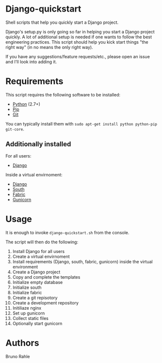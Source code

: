 Django-quickstart
=================

Shell scripts that help you quickly start a Django project.

Django's setup.py is only going so far in helping you start a Django
project quickly. A lot of additional setup is needed if one wants to
follow the best engineering practices. This script should help you
kick start things "the right way" (in no means the only right way). 

If you have any suggestions/feature requests/etc., please open an issue
and I'll look into adding it. 

Requirements
============

This script requires the following software to be installed:

* [Python](https://www.python.org/) (2.7+)
* [Pip](https://pypi.python.org/pypi/pip)
* [Git](http://git-scm.com/)

You can typically install them with `sudo apt-get install python python-pip git-core`.

Additionally installed
----------------------

For all users:

* [Django](https://www.djangoproject.com/)

Inside a virtual envirnoment:

* [Django](https://www.djangoproject.com/)
* [South](http://south.aeracode.org/)
* [Fabric](https://github.com/mocco/django-fabric)
* [Gunicorn](http://gunicorn.org/)

Usage
=====

It is enough to invoke `django-quickstart.sh` from the console.

The script will then do the following:

1. Install Django for all users
2. Create a virtual envirnoment
3. Install requirements (Django, south, fabric, gunicorn) inside the 
virtual environment
4. Create a Django project
5. Copy and complete the templates
6. Initialize empty database
7. Initialize south
8. Initialize fabric
9. Create a git repisotory
10. Create a development repository
11. Initiliaze nginx
12. Set up gunicorn
13. Collect static files
14. Optionally start gunicorn

Authors
=======

Bruno Rahle
